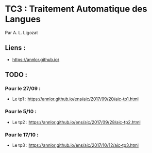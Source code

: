 # TC3 : Traitement Automatique des Langues

Par A. L. Ligozat

## Liens :

- https://annlor.github.io/

## TODO :

### Pour le 27/09 :

- Le tp1 : https://annlor.github.io/ens/aic/2017/09/20/aic-tp1.html

### Pour le 5/10 :

- Le tp2 : https://annlor.github.io/ens/aic/2017/09/28/aic-tp2.html

### Pour le 17/10 :

- Le tp3 : https://annlor.github.io/ens/aic/2017/10/12/aic-tp3.html
